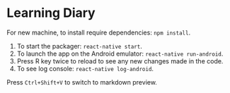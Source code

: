 # Learning Diary

For new machine, to install require dependencies: `npm install`.

1. To start the packager: `react-native start`.
2. To launch the app on the Android emulator: `react-native run-android`.
3. Press R key twice to reload to see any new changes made in the code.
4. To see log console: `react-native log-android`.

Press `Ctrl+Shift+V` to switch to markdown preview.